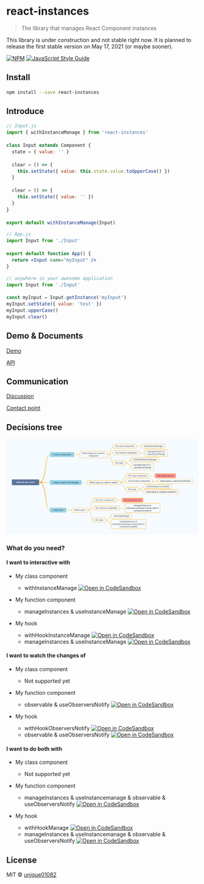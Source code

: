 # react-instances

> The library that manages React Component instances

This library is under construction and not stable right now. It is planned to release the first stable version on May 17, 2021 (or maybe sooner).

[![NPM](https://img.shields.io/npm/v/react-instances.svg)](https://www.npmjs.com/package/react-instances) [![JavaScript Style Guide](https://img.shields.io/badge/code_style-standard-brightgreen.svg)](https://standardjs.com)

## Install

```bash
npm install --save react-instances
```

## Introduce

```jsx
// Input.js
import { withInstanceManage } from 'react-instances'

class Input extends Component {
  state = { value: '' }

  clear = () => {
    this.setState({ value: this.state.value.toUpperCase() })
  }

  clear = () => {
    this.setState({ value: '' })
  }
}

export default withInstanceManage(Input)
```

```jsx
// App.js
import Input from './Input'

export default function App() {
  return <Input name="myInput" />
}
```

```js
// anywhere in your awesome application
import Input from './Input'

const myInput = Input.getInstance('myInput')
myInput.setState({ value: 'test' })
myInput.upperCase()
myInput.clear()
```

## Demo & Documents

[Demo](https://unique01082.github.io/react-instances/#basic-example)

[API](https://unique01082.github.io/react-instances/#api)

## Communication

[Discussion](https://github.com/unique01082/react-instances/discussions)

[Contact point](mailto:bao.lq.it@gmail.com)

## Decisions tree

![react-instance-decisions-tree](https://github.com/unique01082/react-instances/raw/master/decisions-tree.png)
### What do you need?

#### I want to interactive with

- My class component

	- withInstanceManage [![Open in CodeSandbox](https://img.shields.io/badge/Open%20in-CodeSandbox-blue?style=flat-square&logo=codesandbox)](https://codesandbox.io/s/github/unique01082/react-instances/tree/master/examples/interactive-class-component)

- My function component

	- manageInstances & useInstanceManage [![Open in CodeSandbox](https://img.shields.io/badge/Open%20in-CodeSandbox-blue?style=flat-square&logo=codesandbox)](https://codesandbox.io/s/github/unique01082/react-instances/tree/master/examples/interactive-function-component)

- My hook

	- withHookInstanceManage [![Open in CodeSandbox](https://img.shields.io/badge/Open%20in-CodeSandbox-blue?style=flat-square&logo=codesandbox)](https://codesandbox.io/s/github/unique01082/react-instances/tree/master/examples/interactive-hook-shortcut)
	- manageInstances & useInstanceManage [![Open in CodeSandbox](https://img.shields.io/badge/Open%20in-CodeSandbox-blue?style=flat-square&logo=codesandbox)](https://codesandbox.io/s/github/unique01082/react-instances/tree/master/examples/interactive-hook)

#### I want to watch the changes of

- My class component

	- Not supported yet

- My function component

	- observable & useObserversNotify [![Open in CodeSandbox](https://img.shields.io/badge/Open%20in-CodeSandbox-blue?style=flat-square&logo=codesandbox)](https://codesandbox.io/s/github/unique01082/react-instances/tree/master/examples/observer-function-component)

- My hook

	- withHookObserversNotify [![Open in CodeSandbox](https://img.shields.io/badge/Open%20in-CodeSandbox-blue?style=flat-square&logo=codesandbox)](https://codesandbox.io/s/github/unique01082/react-instances/tree/master/examples/observer-hook-shortcut)
	- observable & useObserversNotify [![Open in CodeSandbox](https://img.shields.io/badge/Open%20in-CodeSandbox-blue?style=flat-square&logo=codesandbox)](https://codesandbox.io/s/github/unique01082/react-instances/tree/master/examples/observer-hook)

#### I want to do both with

- My class component

	- Not supported yet

- My function component

	- manageInstances & useInstancemanage & observable & useObserversNotify [![Open in CodeSandbox](https://img.shields.io/badge/Open%20in-CodeSandbox-blue?style=flat-square&logo=codesandbox)](https://codesandbox.io/s/github/unique01082/react-instances/tree/master/examples/manage-function-component)

- My hook

	- withHookManage [![Open in CodeSandbox](https://img.shields.io/badge/Open%20in-CodeSandbox-blue?style=flat-square&logo=codesandbox)](https://codesandbox.io/s/github/unique01082/react-instances/tree/master/examples/manage-hook-shortcut)
	- manageInstances & useInstancemanage & observable & useObserversNotify [![Open in CodeSandbox](https://img.shields.io/badge/Open%20in-CodeSandbox-blue?style=flat-square&logo=codesandbox)](https://codesandbox.io/s/github/unique01082/react-instances/tree/master/examples/manage-hook)


## License

MIT © [unique01082](https://github.com/unique01082)
